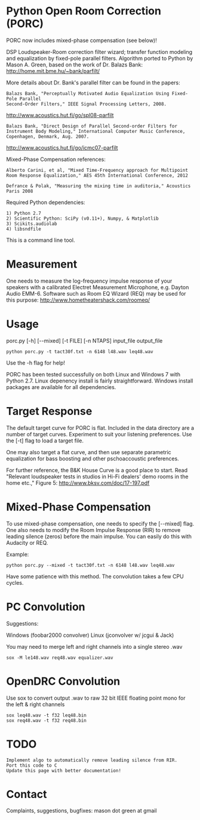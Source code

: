 Python Open Room Correction (PORC)
==================================

PORC now includes mixed-phase compensation (see below)!

DSP Loudspeaker-Room correction filter wizard; transfer function modeling and equalization 
by fixed-pole parallel filters. Algorithm ported to Python by Mason A. Green, based on the work 
of Dr. Balazs Bank: http://home.mit.bme.hu/~bank/parfilt/

More details about Dr. Bank's parallel filter can be found in the papers:

    Balazs Bank, "Perceptually Motivated Audio Equalization Using Fixed-Pole Parallel
    Second-Order Filters," IEEE Signal Processing Letters, 2008.

http://www.acoustics.hut.fi/go/spl08-parfilt

    Balazs Bank, "Direct Design of Parallel Second-order Filters for
    Instrument Body Modeling," International Computer Music Conference,
    Copenhagen, Denmark, Aug. 2007.

http://www.acoustics.hut.fi/go/icmc07-parfilt
    
Mixed-Phase Compensation references:

	Alberto Carini, et al, "Mixed Time-Frequency approach for Multipoint
	Room Response Equalization," AES 45th International Conference, 2012
	
	Defrance & Polak, "Measuring the mixing time in auditoria," Acoustics
	Paris 2008
	
Required Python dependencies:

    1) Python 2.7
    2) Scientific Python: SciPy (v0.11+), Numpy, & Matplotlib
    3) Scikits.audiolab
    4) libsndfile

This is a command line tool.

Measurement
===========

One needs to measure the log-frequency impulse response of your speakers with a 
calibrated Electret Measurement Microphone, e.g. Dayton Audio EMM-6. Software 
such as Room EQ Wizard (REQ) may be used for this purpose:
http://www.hometheatershack.com/roomeq/

Usage
=====

porc.py [-h] [--mixed] [-t FILE] [-n NTAPS] input_file output_file

    python porc.py -t tact30f.txt -n 6148 l48.wav leq48.wav

Use the -h flag for help!

PORC has been tested successfully on both Linux and Windows 7 with Python 2.7. Linux depenency 
install is fairly straightforward. Windows install packages are available for all dependencies.

Target Response
===============

The default target curve for PORC is flat. Included in the data directory are a number 
of target curves. Experiment to suit your listening preferences. Use the [-t] flag to load a target
file.

One may also target a flat curve, and then use separate parametric equalization for bass boosting
and other pschoaccoustic preferences. 

For further reference, the B&K House Curve is a good place to start. Read "Relevant loudspeaker 
tests in studios in Hi-Fi dealers' demo rooms in the home etc.," Figure 5:
http://www.bksv.com/doc/17-197.pdf

Mixed-Phase Compensation
==============

To use mixed-phase compensation, one needs to specify the [--mixed] flag. One also needs to modify
the Room Impulse Response (RIR) to remove leading silence (zeros) before the main impulse. You can
easily do this with Audacity or REQ.

Example:

	python porc.py --mixed -t tact30f.txt -n 6148 l48.wav leq48.wav
	
Have some patience with this method. The convolution takes a few CPU cycles.

PC Convolution
==============

Suggestions:

Windows (foobar2000 convolver)
Linux (jconvolver w/ jcgui & Jack)

You may need to merge left and right channels into a single stereo .wav 

    sox -M le148.wav req48.wav equalizer.wav


OpenDRC Convolution
===================

Use sox to convert output .wav to raw 32 bit IEEE floating point mono for the left & right channels

    sox leq48.wav -t f32 leq48.bin
    sox req48.wav -t f32 req48.bin

TODO
====

	Implement algo to automatically remove leading silence from RIR.
	Port this code to C 
    Update this page with better documentation!

Contact
=======

Complaints, suggestions, bugfixes: mason dot green at gmail
